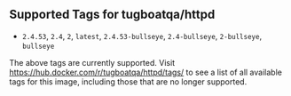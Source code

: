 ## Supported Tags for tugboatqa/httpd

* `2.4.53`, `2.4`, `2`, `latest`, `2.4.53-bullseye`, `2.4-bullseye`, `2-bullseye`, `bullseye`

The above tags are currently supported. Visit https://hub.docker.com/r/tugboatqa/httpd/tags/ to see a list of all available tags for this image, including those that are no longer supported.
